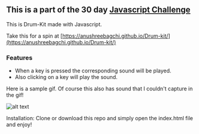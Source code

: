 ## This is a part of the 30 day [Javascript Challenge](https://javascript30.com/) 


This is Drum-Kit made with Javascript.

Take this for a spin at [https://anushreebagchi.github.io/Drum-kit/](https://anushreebagchi.github.io/Drum-kit/)

### Features 
- When a key is pressed the corresponding sound will be played.
- Also clicking on a key will play the sound.

Here is a sample gif. Of course this also has sound that I couldn't capture in the gif!

![alt text](https://media.giphy.com/media/lQ14kV1OD56uUwNCYS/giphy.gif "Image of the project")

Installation: Clone or download this repo and simply open the index.html file and enjoy!

